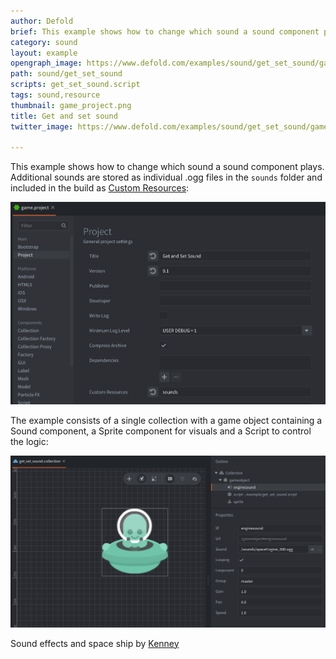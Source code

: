```yaml
---
author: Defold
brief: This example shows how to change which sound a sound component plays
category: sound
layout: example
opengraph_image: https://www.defold.com/examples/sound/get_set_sound/game_project.png
path: sound/get_set_sound
scripts: get_set_sound.script
tags: sound,resource
thumbnail: game_project.png
title: Get and set sound
twitter_image: https://www.defold.com/examples/sound/get_set_sound/game_project.png

---
```


This example shows how to change which sound a sound component plays. Additional sounds are stored as individual .ogg files in the `sounds` folder and included in the build as [Custom Resources](https://defold.com/manuals/file-access/#custom-resources):

![](game_project.png)

The example consists of a single collection with a game object containing a Sound component, a Sprite component for visuals and a Script to control the logic:

![](get_set_sound_collection.png)

Sound effects and space ship by [Kenney](https://www.kenney.nl)